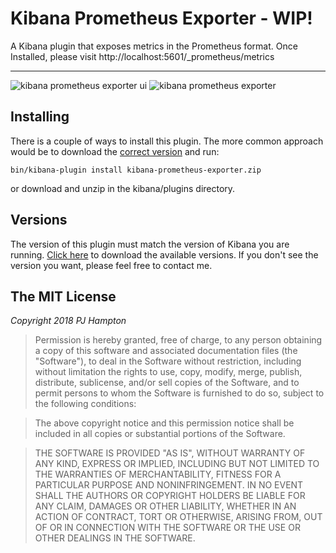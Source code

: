 # Kibana Prometheus Exporter - WIP!

A Kibana plugin that exposes metrics in the Prometheus format.
Once Installed, please visit http://localhost:5601/_prometheus/metrics

---

<img src="https://raw.githubusercontent.com/pjhampton/kibana-prometheus-exporter/master/screenshots/kibana_ui.png" alt="kibana prometheus exporter ui">

<img src="https://raw.githubusercontent.com/pjhampton/kibana-prometheus-exporter/master/screenshots/kibana_prometheus.png" alt="kibana prometheus exporter">

## Installing

There is a couple of ways to install this plugin. The more common approach would be to download the [correct version](#versions) and run:

```
bin/kibana-plugin install kibana-prometheus-exporter.zip
```

or download and unzip in the kibana/plugins directory.

## Versions

The version of this plugin must match the version of Kibana you are running. [Click here](https://github.com/pjhampton/kibana-prometheus-exporter/releases) to download the available versions. If you don't see the version you want, please feel free to contact me.

## The MIT License

*Copyright 2018 PJ Hampton*

> Permission is hereby granted, free of charge, to any person obtaining a copy of this software and associated documentation files (the "Software"), to deal in the Software without restriction, including without limitation the rights to use, copy, modify, merge, publish, distribute, sublicense, and/or sell copies of the Software, and to permit persons to whom the Software is furnished to do so, subject to the following conditions:

> The above copyright notice and this permission notice shall be included in all copies or substantial portions of the Software.

> THE SOFTWARE IS PROVIDED "AS IS", WITHOUT WARRANTY OF ANY KIND, EXPRESS OR IMPLIED, INCLUDING BUT NOT LIMITED TO THE WARRANTIES OF MERCHANTABILITY, FITNESS FOR A PARTICULAR PURPOSE AND NONINFRINGEMENT. IN NO EVENT SHALL THE AUTHORS OR COPYRIGHT HOLDERS BE LIABLE FOR ANY CLAIM, DAMAGES OR OTHER LIABILITY, WHETHER IN AN ACTION OF CONTRACT, TORT OR OTHERWISE, ARISING FROM, OUT OF OR IN CONNECTION WITH THE SOFTWARE OR THE USE OR OTHER DEALINGS IN THE SOFTWARE.
